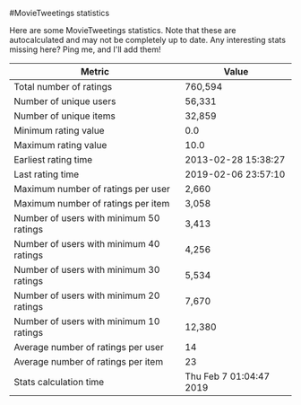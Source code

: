#MovieTweetings statistics

Here are some MovieTweetings statistics. Note that these are autocalculated and may not be completely up to date. Any interesting stats missing here? Ping me, and I'll add them!

Metric | Value
--- | ---
Total number of ratings                 | 760,594
Number of unique users                  | 56,331
Number of unique items                  | 32,859
Minimum rating value                    | 0.0
Maximum rating value                    | 10.0
Earliest rating time                    | 2013-02-28 15:38:27
Last rating time                        | 2019-02-06 23:57:10
Maximum number of ratings per user      | 2,660
Maximum number of ratings per item      | 3,058
Number of users with minimum 50 ratings | 3,413
Number of users with minimum 40 ratings | 4,256
Number of users with minimum 30 ratings | 5,534
Number of users with minimum 20 ratings | 7,670
Number of users with minimum 10 ratings | 12,380
Average number of ratings per user      | 14
Average number of ratings per item      | 23
Stats calculation time                  | Thu Feb  7 01:04:47 2019

